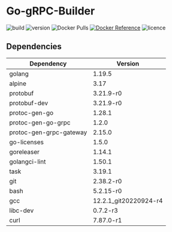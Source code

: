 # Go-gRPC-Builder

![build](https://github.com/DTreshy/Go-gRPC-Builder/actions/workflows/build.yml/badge.svg)
![version](https://img.shields.io/github/v/tag/dtreshy/go-grpc-builder?include_prereleases&label=Version)
![Docker Pulls](https://img.shields.io/docker/pulls/dtreshy/go-grpc?logo=docker)
[![Docker Reference](https://img.shields.io/badge/DockerHub-reference-blue?logo=docker)](https://hub.docker.com/repository/docker/dtreshy/go-grpc/general)
![licence](https://img.shields.io/github/license/DTreshy/Go-gRPC-Builder)

## Dependencies

| Dependency              | Version               |
|-------------------------|-----------------------|
| golang                  | 1.19.5                |
| alpine                  | 3.17                  |
| protobuf                | 3.21.9-r0             |
| protobuf-dev            | 3.21.9-r0             |
| protoc-gen-go           | 1.28.1                |
| protoc-gen-go-grpc      | 1.2.0                 |
| protoc-gen-grpc-gateway | 2.15.0                |
| go-licenses             | 1.5.0                 |
| goreleaser              | 1.14.1                |
| golangci-lint           | 1.50.1                |
| task                    | 3.19.1                |
| git                     | 2.38.2-r0             |
| bash                    | 5.2.15-r0             |
| gcc                     | 12.2.1_git20220924-r4 |
| libc-dev                | 0.7.2-r3              |
| curl                    | 7.87.0-r1             |
